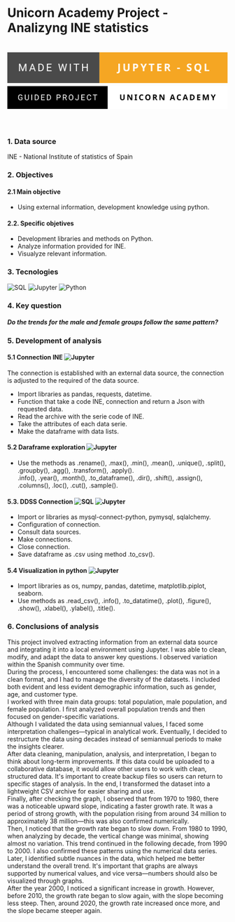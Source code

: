 
<h1> Unicorn Academy Project - Analizyng INE statistics <h1>
 <img src="https://raw.githubusercontent.com/HannerRoag/Project_Unicorn_Python/refs/heads/main/svg/made-with-jupyter---sql.svg" alt="Made with Jupyter">
 <img src="https://raw.githubusercontent.com/HannerRoag/Project_Unicorn_Python/refs/heads/main/svg/guided-project-unicorn-academy.svg" alt="Guided Project"> <br/>
<br/>
<h3>1. Data source</h3> 
 INE - National Institute of statistics of Spain
 
### 2. Objectives
#### 2.1 Main objective
- Using external information, development knowledge using python.
#### 2.2. Specific objetives 
- Development libraries and methods on Python.
- Analyze information provided for INE.
- Visualyze relevant information.

### 3. Tecnologies
![SQL](https://img.shields.io/badge/-Sql-f29111?style=for-the-badge&logo=mysql)
![Jupyter](https://img.shields.io/badge/-Jupyter-white?style=for-the-badge&logo=Jupyter)
![Python](https://img.shields.io/badge/-Python-9370DB?style=for-the-badge&logo=Python)

### 4. Key question
##### Do the trends for the male and female groups follow the same pattern?

### 5. Development of analysis
#### 5.1 Connection INE ![Jupyter](https://img.shields.io/badge/-Jupyter-white?style=for-the-badge&logo=Jupyter)
The connection is established with an external data source, the connection is adjusted to the required of the data source.
- Import libraries as pandas, requests, datetime.
- Function that take a code INE, connection and return a Json with requested data.
- Read the archive with the serie code of INE.
- Take the attributes of each data serie.
- Make the dataframe with data lists.
#### 5.2 Daraframe exploration ![Jupyter](https://img.shields.io/badge/-Jupyter-white?style=for-the-badge&logo=Jupyter)
- Use the methods as .rename(), .max(), .min(), .mean(), .unique(), .split(), .groupby(), .agg(), .transform(), .apply(). <br/>
.info(), .year(), .month(), .to_dataframe(), .dir(), .shift(), .assign(), .columns(), .loc(), .cut(), .sample().
#### 5.3. DDSS Connection ![SQL](https://img.shields.io/badge/-Sql-f29111?style=for-the-badge&logo=mysql) ![Jupyter](https://img.shields.io/badge/-Jupyter-white?style=for-the-badge&logo=Jupyter)
- Import or libraries as mysql-connect-python, pymysql, sqlalchemy.
- Configuration of connection.
- Consult data sources.
- Make connections.
- Close connection.
- Save dataframe as .csv using method .to_csv().
#### 5.4 Visualization in python ![Jupyter](https://img.shields.io/badge/-Jupyter-white?style=for-the-badge&logo=Jupyter)
- Import libraries as os, numpy, pandas, datetime, matplotlib.piplot, seaborn.
- Use methods as .read_csv(), .info(), .to_datatime(), .plot(), .figure(), .show(), .xlabel(), .ylabel(), .title().

### 6. Conclusions of analysis
This project involved extracting information from an external data source and integrating it into a local environment using Jupyter. I was able to clean, modify, and adapt the data to answer key questions. I observed variation within the Spanish community over time. <br/>
During the process, I encountered some challenges: the data was not in a clean format, and I had to manage the diversity of the datasets. I included both evident and less evident demographic information, such as gender, age, and customer type.<br/>
I worked with three main data groups: total population, male population, and female population. I first analyzed overall population trends and then focused on gender-specific variations.<br/>
Although I validated the data using semiannual values, I faced some interpretation challenges—typical in analytical work. Eventually, I decided to restructure the data using decades instead of semiannual periods to make the insights clearer.<br/>
After data cleaning, manipulation, analysis, and interpretation, I began to think about long-term improvements. If this data could be uploaded to a collaborative database, it would allow other users to work with clean, structured data. It's important to create backup files so users can return to specific stages of analysis. In the end, I transformed the dataset into a lightweight CSV archive for easier sharing and use.<br/>
Finally, after checking the graph, I observed that from 1970 to 1980, there was a noticeable upward slope, indicating a faster growth rate. It was a period of strong growth, with the population rising from around 34 million to approximately 38 million—this was also confirmed numerically.<br/>
Then, I noticed that the growth rate began to slow down. From 1980 to 1990, when analyzing by decade, the vertical change was minimal, showing almost no variation. This trend continued in the following decade, from 1990 to 2000. I also confirmed these patterns using the numerical data series.<br/>
Later, I identified subtle nuances in the data, which helped me better understand the overall trend. It's important that graphs are always supported by numerical values, and vice versa—numbers should also be visualized through graphs.<br/>
After the year 2000, I noticed a significant increase in growth. However, before 2010, the growth rate began to slow again, with the slope becoming less steep. Then, around 2020, the growth rate increased once more, and the slope became steeper again.
  
